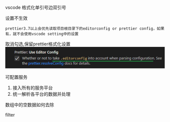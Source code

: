 vscode 格式化单引号边双引号

设置不生效

`prettier3.7以上会优先读取项目根目录下的editorconfig or prettier config，如果有，就不会使用vscode setting中的设置`

取消勾选,保留prettier格式化设置![image-20200714112344358](./imgs/image-20200714112344358.png)



可配置服务

1. 接入所有的服务平台
2. 统一解析各平台的数据并处理



数组中的空数据如何去除

filter
